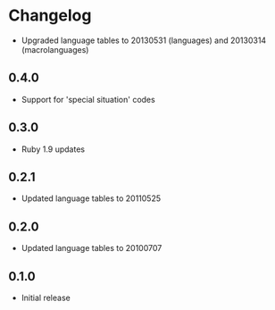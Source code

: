 # Changelog

* Upgraded language tables to 20130531 (languages) and 20130314 (macrolanguages)

## 0.4.0

* Support for 'special situation' codes

## 0.3.0

* Ruby 1.9 updates

## 0.2.1

* Updated language tables to 20110525

## 0.2.0

* Updated language tables to 20100707

## 0.1.0

* Initial release
